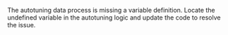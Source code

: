 The autotuning data process is missing a variable definition. Locate the undefined variable in the autotuning logic and update the code to resolve the issue.